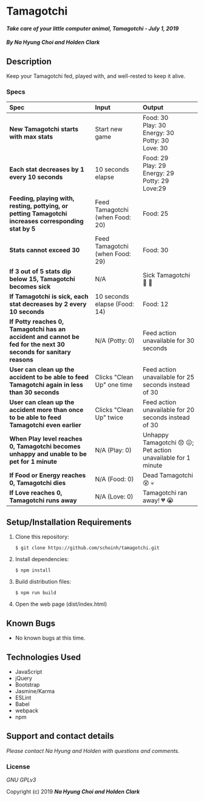 # Tamagotchi

#### _Take care of your little computer animal, Tamagotchi - July 1, 2019_

#### _By **Na Hyung Choi and Holden Clark**_

## Description

Keep your Tamagotchi fed, played with, and well-rested to keep it alive.

### Specs
| Spec | Input | Output |
| :-------------     | :------------- | :------------- |
| **New Tamagotchi starts with max stats** | Start new game | Food: 30<br/>Play: 30<br/>Energy: 30<br/>Potty: 30<br/>Love: 30 |
| **Each stat decreases by 1 every 10 seconds** | 10 seconds elapse | Food: 29<br/>Play: 29<br/>Energy: 29<br/>Potty: 29<br/>Love:29 |
| **Feeding, playing with, resting, pottying, or petting Tamagotchi increases corresponding stat by 5** | Feed Tamagotchi (when Food: 20) | Food: 25 |
| **Stats cannot exceed 30** | Feed Tamagotchi (when Food: 29) | Food: 30 |
| **If 3 out of 5 stats dip below 15, Tamagotchi becomes sick** | N/A | Sick Tamagotchi 🤒 🤧 |
| **If Tamagotchi is sick, each stat decreases by 2 every 10 seconds** | 10 seconds elapse (Food: 14) | Food: 12 |
| **If Potty reaches 0, Tamagotchi has an accident and cannot be fed for the next 30 seconds for sanitary reasons** | N/A (Potty: 0) | Feed action unavailable for 30 seconds |
| **User can clean up the accident to be able to feed Tamagotchi again in less than 30 seconds** | Clicks "Clean Up" one time | Feed action unavailable for 25 seconds instead of 30 |
| **User can clean up the accident more than once to be able to feed Tamagotchi even earlier** | Clicks "Clean Up" twice | Feed action unavailable for 20 seconds instead of 30 |
| **When Play level reaches 0, Tamagotchi becomes unhappy and unable to be pet for 1 minute** | N/A (Play: 0) | Unhappy Tamagotchi :disappointed: :confounded:; Pet action unavailable for 1 minute |
| **If Food or Energy reaches 0, Tamagotchi dies** | N/A (Food: 0) | Dead Tamagotchi :dizzy_face: :skull:|
| **If Love reaches 0, Tamagotchi runs away** | N/A (Love: 0) | Tamagotchi ran away! :broken_heart: :sob: |

## Setup/Installation Requirements

1. Clone this repository:
    ```
    $ git clone https://github.com/schoinh/tamagotchi.git
    ```
2. Install dependencies:
    ```
    $ npm install
    ```
3. Build distribution files:
    ```
    $ npm run build
    ```
4. Open the web page (dist/index.html)

## Known Bugs
* No known bugs at this time.

## Technologies Used
* JavaScript
* jQuery
* Bootstrap
* Jasmine/Karma
* ESLint
* Babel
* webpack
* npm

## Support and contact details

_Please contact Na Hyung and Holden with questions and comments._

### License

*GNU GPLv3*

Copyright (c) 2019 **_Na Hyung Choi and Holden Clark_**
